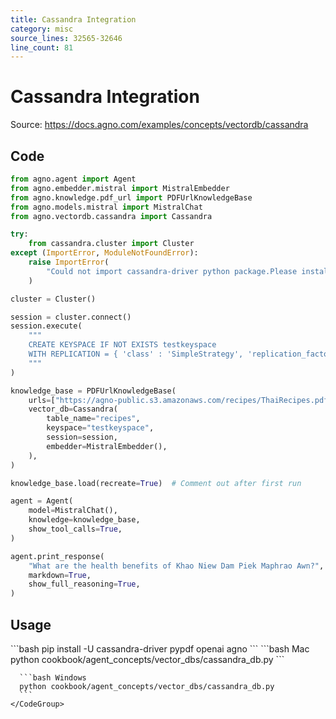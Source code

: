 ```yaml
---
title: Cassandra Integration
category: misc
source_lines: 32565-32646
line_count: 81
---
```


# Cassandra Integration
Source: https://docs.agno.com/examples/concepts/vectordb/cassandra



## Code

```python cookbook/agent_concepts/vector_dbs/cassandra_db.py
from agno.agent import Agent
from agno.embedder.mistral import MistralEmbedder
from agno.knowledge.pdf_url import PDFUrlKnowledgeBase
from agno.models.mistral import MistralChat
from agno.vectordb.cassandra import Cassandra

try:
    from cassandra.cluster import Cluster
except (ImportError, ModuleNotFoundError):
    raise ImportError(
        "Could not import cassandra-driver python package.Please install it with pip install cassandra-driver."
    )

cluster = Cluster()

session = cluster.connect()
session.execute(
    """
    CREATE KEYSPACE IF NOT EXISTS testkeyspace
    WITH REPLICATION = { 'class' : 'SimpleStrategy', 'replication_factor' : 1 }
    """
)

knowledge_base = PDFUrlKnowledgeBase(
    urls=["https://agno-public.s3.amazonaws.com/recipes/ThaiRecipes.pdf"],
    vector_db=Cassandra(
        table_name="recipes",
        keyspace="testkeyspace",
        session=session,
        embedder=MistralEmbedder(),
    ),
)

knowledge_base.load(recreate=True)  # Comment out after first run

agent = Agent(
    model=MistralChat(),
    knowledge=knowledge_base,
    show_tool_calls=True,
)

agent.print_response(
    "What are the health benefits of Khao Niew Dam Piek Maphrao Awn?",
    markdown=True,
    show_full_reasoning=True,
)
```

## Usage

<Steps>
  <Snippet file="create-venv-step.mdx" />

  <Step title="Install libraries">
    ```bash
    pip install -U cassandra-driver pypdf openai agno
    ```
  </Step>

  <Step title="Run Agent">
    <CodeGroup>
      ```bash Mac
      python cookbook/agent_concepts/vector_dbs/cassandra_db.py
      ```

      ```bash Windows
      python cookbook/agent_concepts/vector_dbs/cassandra_db.py
      ```
    </CodeGroup>
  </Step>
</Steps>


